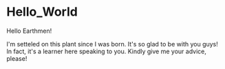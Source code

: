 # Hello_World

Hello Earthmen!

I'm setteled on this plant since I was born. It's so glad to be with you guys!
In fact, it's a learner here speaking to you. Kindly give me your advice, please!
